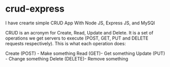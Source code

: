 # crud-express

I have crearte simple CRUD App With Node JS, Express JS, and MySQl

CRUD is an acronym for Create, Read, Update and Delete. It is a set of operations we get servers to execute (POST, GET, PUT and DELETE requests respectively). This is what each operation does:

Create (POST) - Make something
Read (GET)- Get something
Update (PUT) - Change something
Delete (DELETE)- Remove something
